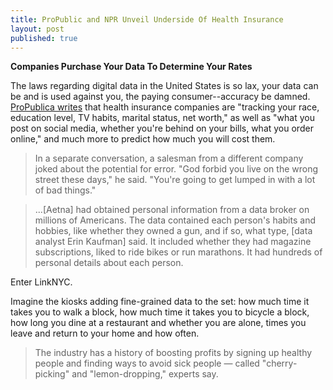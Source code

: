 ```yaml
---
title: ProPublic and NPR Unveil Underside Of Health Insurance
layout: post
published: true
---
```

**Companies Purchase Your Data To Determine Your Rates**

The laws regarding digital data in the United States is so lax, your data can be and is used against you, the paying consumer--accuracy be damned. [ProPublica writes](https://www.propublica.org/article/health-insurers-are-vacuuming-up-details-about-you-and-it-could-raise-your-rates) that health insurance companies are "tracking your race, education level, TV habits, marital status, net worth," as well as "what you post on social media, whether you're behind on your bills, what you order online," and much more to predict how much you will cost them.

<blockquote>
In a separate conversation, a salesman from a different company joked about the potential for error. "God forbid you live on the wrong street these days," he said. "You're going to get lumped in with a lot of bad things."
</blockquote>

<blockquote>
...[Aetna] had obtained personal information from a data broker on millions of Americans. The data contained each person's habits and hobbies, like whether they owned a gun, and if so, what type, [data analyst Erin Kaufman] said. It included whether they had magazine subscriptions, liked to ride bikes or run marathons. It had hundreds of personal details about each person.
</blockquote>

Enter LinkNYC.

Imagine the kiosks adding fine-grained data to the set: how much time it takes you to walk a block, how much time it takes you to bicycle a block, how long you dine at a restaurant and whether you are alone, times you leave and return to your home and how often.

<blockquote>
The industry has a history of boosting profits by signing up healthy people and finding ways to avoid sick people — called "cherry-picking" and "lemon-dropping," experts say.
</blockquote>
